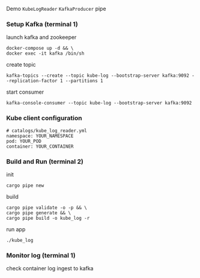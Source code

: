 Demo `KubeLogReader` `KafkaProducer` pipe
### Setup Kafka (terminal 1)
launch kafka and zookeeper
```
docker-compose up -d && \
docker exec -it kafka /bin/sh
```
create topic
```
kafka-topics --create --topic kube-log --bootstrap-server kafka:9092 --replication-factor 1 --partitions 1
```
start consumer
```
kafka-console-consumer --topic kube-log --bootstrap-server kafka:9092
```
### Kube client configuration
```
# catalogs/kube_log_reader.yml
namespace: YOUR_NAMESPACE
pod: YOUR_POD
container: YOUR_CONTAINER
```
### Build and Run (terminal 2)
init
```
cargo pipe new
```
build
```
cargo pipe validate -o -p && \
cargo pipe generate && \
cargo pipe build -o kube_log -r
```
run app
```
./kube_log
```
### Monitor log (terminal 1)
check container log ingest to kafka